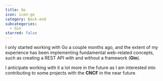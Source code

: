 ```yaml
---
title: Go
icon: icon-go
category: Back-end
subcategories:
  - Gin
starred: false
---
```

I only started working with Go a couple months ago, and the extent of my experience has been implementing fundamental web-related concepts, such as creating a REST API with and without a framework (**Gin**).

I anticipate working with it a lot more in the future as I am interested into contributing to some projects with the **CNCF** in the near future.
